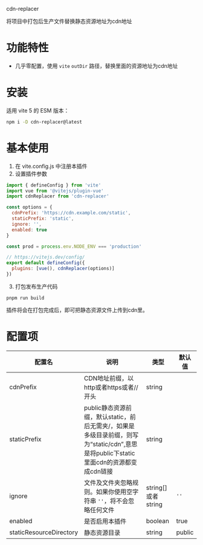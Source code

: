 cdn-replacer

将项目中打包后生产文件替换静态资源地址为cdn地址

# 功能特性

- 几乎零配置，使用 `vite` `outDir` 路径，替换里面的资源地址为cdn地址

# 安装

适用 vite 5 的 ESM 版本：

```bash
npm i -D cdn-replacer@latest
```

# 基本使用

1. 在 vite.config.js 中注册本插件
2. 设置插件参数

```javascript
import { defineConfig } from 'vite'
import vue from '@vitejs/plugin-vue'
import cdnReplacer from 'cdn-replacer'

const options = {
  cdnPrefix: 'https://cdn.example.com/static',
  staticPrefix: 'static',
  ignore: '',
  enabled: true
}

const prod = process.env.NODE_ENV === 'production'

// https://vitejs.dev/config/
export default defineConfig({
  plugins: [vue(), cdnReplacer(options)]
})
```

3. 打包发布生产代码

```
pnpm run build
```

插件将会在打包完成后，即可把静态资源文件上传到cdn里。

# 配置项

| 配置名        | 说明 | 类型 | 默认值 |
|--------------|-------------|------|---------|
| cdnPrefix    | CDN地址前缀，以http或者https或者//开头 | string |  |
| staticPrefix | public静态资源前缀，默认static，前后无需夹\/，如果是多级目录前缀，则写为“static\/cdn”,意思是将public下static里面cdn的资源都变成cdn链接 | string |  |
| ignore       | 文件及文件夹忽略规则。如果你使用空字符串 `''`，将不会忽略任何文件 | string[]或者string | `''` |
| enabled      | 是否启用本插件 | boolean | true |
| staticResourceDirectory      | 静态资源目录 | string | public |

